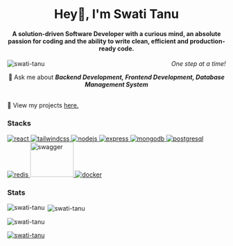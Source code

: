 <h1 align="center">Hey👋, I'm Swati Tanu</h1>
<h4 align="center">A solution-driven Software Developer with a curious mind, an absolute passion for coding and the ability to write clean, efficient and production-ready code.</h4>

<div>
<img align="left" src="https://komarev.com/ghpvc/?username=swati-tanu&label=Profile%20views&color=0e75b6&style=flat" alt="swati-tanu" /> 
<p align="right"><i>One step at a time!</i></p>
</div>

<p align="center">
🌱 Ask me about <b><i>Backend Development, Frontend Development, Database Management System</i></b>
</p>
<br>
📓 View my projects <a target="_blank" href="https://swati-tanu.github.io/">here.</a>

<h3 align="left">Stacks</h3>
<a href="https://react.dev/" target="_blank" rel="noreferrer"> <img src="https://www.vectorlogo.zone/logos/reactjs/reactjs-ar21~bgwhite.svg" alt="react"/>  </a>
<a href="https://tailwindcss.com/" target="_blank" rel="noreferrer"> <img src="https://www.vectorlogo.zone/logos/tailwindcss/tailwindcss-ar21~bgwhite.svg" alt="tailwindcss"/> </a>
<a href="https://nodejs.org" target="_blank" rel="noreferrer"> <img src="https://www.vectorlogo.zone/logos/nodejs/nodejs-ar21~bgwhite.svg" alt="nodejs"/> </a>
<a href="https://expressjs.com" target="_blank" rel="noreferrer"> <img src="https://www.vectorlogo.zone/logos/expressjs/expressjs-ar21~bgwhite.svg" alt="express"/> </a>
<a href="https://www.mongodb.com/" target="_blank" rel="noreferrer"> <img src="https://www.vectorlogo.zone/logos/mongodb/mongodb-ar21~bgwhite.svg" alt="mongodb"/> </a>
<a href="https://www.postgresql.org/" target="_blank" rel="noreferrer"> <img src="https://www.vectorlogo.zone/logos/postgresql/postgresql-ar21~bgwhite.svg" alt="postgresql"/>  </a>
<a href="https://redis.io/" target="_blank" rel="noreferrer"> <img src="https://www.vectorlogo.zone/logos/redis/redis-ar21~bgwhite.svg" alt="redis"/>  </a>
<a href="https://swagger.io/" target="_blank" rel="noreferrer"> <img src="https://static1.smartbear.co/swagger/media/assets/images/swagger_logo.svg" alt="swagger" width="100" height="80"/> </a>
<a href="https://www.docker.com/" target="_blank" rel="noreferrer"> <img src="https://www.vectorlogo.zone/logos/docker/docker-ar21~bgwhite.svg" alt="docker"/> </a>
</p>

<h3 align="left">Stats</h3>
<p><img align="left" src="https://github-readme-stats.vercel.app/api/top-langs?username=swati-tanu&show_icons=true&locale=en&layout=compact" alt="swati-tanu" /></p>
<p>&nbsp;<img align="center" src="https://github-readme-stats.vercel.app/api?username=swati-tanu&show_icons=true&locale=en" alt="swati-tanu" /></p>
<p><img align="center" src="https://github-readme-streak-stats.herokuapp.com/?user=swati-tanu&" alt="swati-tanu" /></p>
<p align="left"> <a href="https://github.com/ryo-ma/github-profile-trophy"><img src="https://github-profile-trophy.vercel.app/?username=swati-tanu" alt="swati-tanu" /></a> </p>
